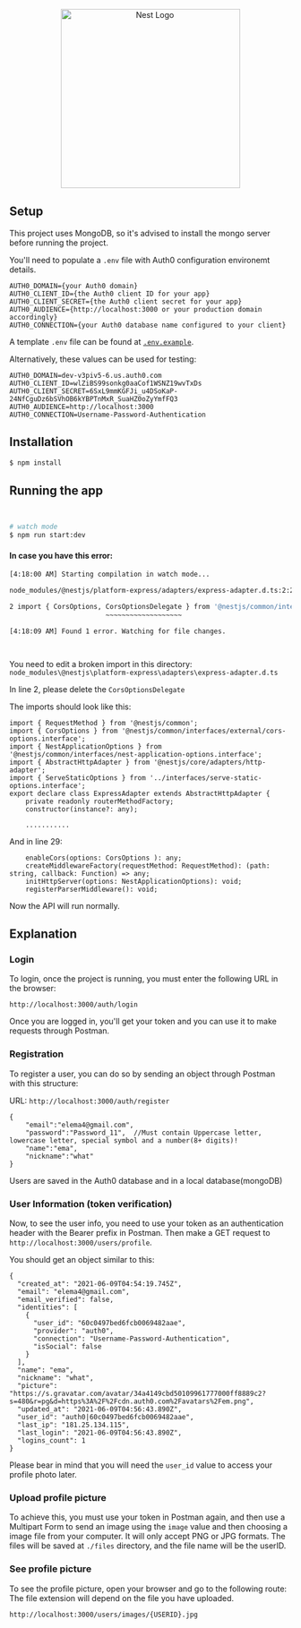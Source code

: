 <p align="center">
  <a href="http://nestjs.com/" target="blank"><img src="https://nestjs.com/img/logo_text.svg" width="320" alt="Nest Logo" /></a>
</p>



## Setup

This project uses MongoDB, so it's advised to install the mongo server before running the project.

You'll need to populate a `.env` file with Auth0 configuration environemt
details.

```dotenv
AUTH0_DOMAIN={your Auth0 domain}
AUTH0_CLIENT_ID={the Auth0 client ID for your app}
AUTH0_CLIENT_SECRET={the Auth0 client secret for your app}
AUTH0_AUDIENCE={http://localhost:3000 or your production domain accordingly}
AUTH0_CONNECTION={your Auth0 database name configured to your client}
```

A template `.env` file can be found at [`.env.example`](.env.example).

Alternatively, these values can be used for testing:

```
AUTH0_DOMAIN=dev-v3piv5-6.us.auth0.com
AUTH0_CLIENT_ID=wlZiBS99sonkg0aaCof1WSNZ19wvTxDs
AUTH0_CLIENT_SECRET=6SxL9mmKGFJi_u4DSoKaP-24NfCguDz6bSVhOB6kYBPTnMxR_SuaHZ0oZyYmfFQ3
AUTH0_AUDIENCE=http://localhost:3000
AUTH0_CONNECTION=Username-Password-Authentication

```



## Installation

```bash
$ npm install
```

## Running the app

```bash


# watch mode
$ npm run start:dev

```

#### In case you have this error:

```bash
[4:18:00 AM] Starting compilation in watch mode...

node_modules/@nestjs/platform-express/adapters/express-adapter.d.ts:2:23 - error TS2305: Module '"../../common/interfaces/external/cors-options.interface"' has no exported member 'CorsOptionsDelegate'.

2 import { CorsOptions, CorsOptionsDelegate } from '@nestjs/common/interfaces/external/cors-options.interface';
                        ~~~~~~~~~~~~~~~~~~~

[4:18:09 AM] Found 1 error. Watching for file changes.




```

You need to edit a broken import in this directory: `node_modules\@nestjs\platform-express\adapters\express-adapter.d.ts`

In line 2, please delete the `CorsOptionsDelegate`

The imports should look like this:

```
import { RequestMethod } from '@nestjs/common';
import { CorsOptions } from '@nestjs/common/interfaces/external/cors-options.interface';
import { NestApplicationOptions } from '@nestjs/common/interfaces/nest-application-options.interface';
import { AbstractHttpAdapter } from '@nestjs/core/adapters/http-adapter';
import { ServeStaticOptions } from '../interfaces/serve-static-options.interface';
export declare class ExpressAdapter extends AbstractHttpAdapter {
    private readonly routerMethodFactory;
    constructor(instance?: any);
    
    ...........
```


And in line 29:

```
    enableCors(options: CorsOptions ): any;
    createMiddlewareFactory(requestMethod: RequestMethod): (path: string, callback: Function) => any;
    initHttpServer(options: NestApplicationOptions): void;
    registerParserMiddleware(): void;

```


Now the API will run normally.


## Explanation

### Login

To login, once the project is running, you must enter the following URL in the browser:

```
http://localhost:3000/auth/login

```

Once you are logged in, you'll get your token and you can use it to make requests through Postman.

### Registration

To register a user, you can do so by sending an object through Postman with this structure:

URL: `http://localhost:3000/auth/register`


```
{
	"email":"elema4@gmail.com",
	"password":"Password_11",  //Must contain Uppercase letter, lowercase letter, special symbol and a number(8+ digits)!
	"name":"ema",
	"nickname":"what"
}

```


Users are saved in the Auth0 database and in a local database(mongoDB)

### User Information (token verification)

Now, to see the user info, you need to use your token as an authentication header with the Bearer prefix in Postman. 
Then make a GET request to `http://localhost:3000/users/profile`.

You should get an object similar to this:

```
{
  "created_at": "2021-06-09T04:54:19.745Z",
  "email": "elema4@gmail.com",
  "email_verified": false,
  "identities": [
    {
      "user_id": "60c0497bed6fcb0069482aae",
      "provider": "auth0",
      "connection": "Username-Password-Authentication",
      "isSocial": false
    }
  ],
  "name": "ema",
  "nickname": "what",
  "picture": "https://s.gravatar.com/avatar/34a4149cbd50109961777000ff8889c2?s=480&r=pg&d=https%3A%2F%2Fcdn.auth0.com%2Favatars%2Fem.png",
  "updated_at": "2021-06-09T04:56:43.890Z",
  "user_id": "auth0|60c0497bed6fcb0069482aae",
  "last_ip": "181.25.134.115",
  "last_login": "2021-06-09T04:56:43.890Z",
  "logins_count": 1
}

```

Please bear in mind that you will need the `user_id` value to access your profile photo later.


### Upload profile picture

To achieve this, you must use your token in Postman again, and then use a Multipart Form to send an image using the `image` value and then choosing a image file from your computer. It will only accept PNG or JPG formats. The files will be saved at `./files` directory, and the file name will be the userID.


### See profile picture

To see the profile picture, open your browser and go to the following route:
The file extension will depend on the file you have uploaded.

```
http://localhost:3000/users/images/{USERID}.jpg
```
